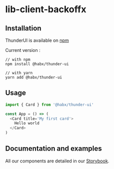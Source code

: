 # lib-client-backoffx


## Installation

ThunderUI is available on [npm](https://www.npmjs.com/package/@habx/thunder-ui)

Current version :

```console
// with npm
npm install @habx/thunder-ui

// with yarn
yarn add @habx/thunder-ui
```

## Usage

```js
import { Card } from '@habx/thunder-ui'

const App = () => (
  <Card title='My first card'>
    Hello world
  </Card>
)
```

## Documentation and examples

All our components are detailed in our [Storybook](https://habx.github.io/thunder-ui).
